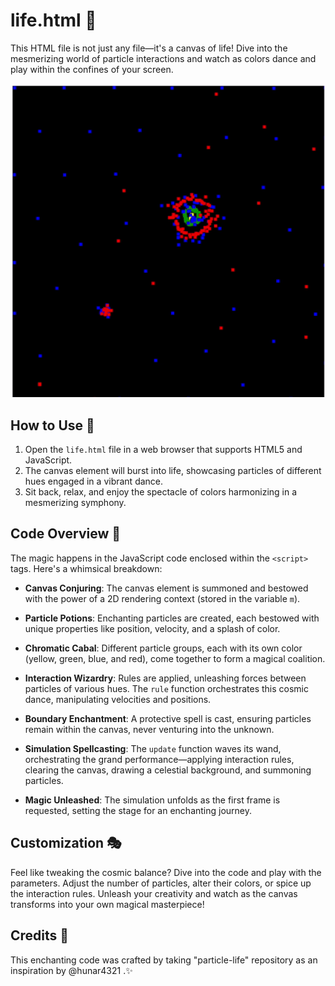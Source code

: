 #  life.html 🎨

This HTML file is not just any file—it's a canvas of life! Dive into the mesmerizing world of particle interactions and watch as colors dance and play within the confines of your screen.

![meta3](src/images/meta3.gif)

## How to Use 🚀

1. Open the `life.html` file in a web browser that supports HTML5 and JavaScript.
2. The canvas element will burst into life, showcasing particles of different hues engaged in a vibrant dance.
3. Sit back, relax, and enjoy the spectacle of colors harmonizing in a mesmerizing symphony.

## Code Overview 🧠

The magic happens in the JavaScript code enclosed within the `<script>` tags. Here's a whimsical breakdown:

- **Canvas Conjuring**: The canvas element is summoned and bestowed with the power of a 2D rendering context (stored in the variable `m`).

- **Particle Potions**: Enchanting particles are created, each bestowed with unique properties like position, velocity, and a splash of color.

- **Chromatic Cabal**: Different particle groups, each with its own color (yellow, green, blue, and red), come together to form a magical coalition.

- **Interaction Wizardry**: Rules are applied, unleashing forces between particles of various hues. The `rule` function orchestrates this cosmic dance, manipulating velocities and positions.

- **Boundary Enchantment**: A protective spell is cast, ensuring particles remain within the canvas, never venturing into the unknown.

- **Simulation Spellcasting**: The `update` function waves its wand, orchestrating the grand performance—applying interaction rules, clearing the canvas, drawing a celestial background, and summoning particles.

- **Magic Unleashed**: The simulation unfolds as the first frame is requested, setting the stage for an enchanting journey.

## Customization 🎭

Feel like tweaking the cosmic balance? Dive into the code and play with the parameters. Adjust the number of particles, alter their colors, or spice up the interaction rules. Unleash your creativity and watch as the canvas transforms into your own magical masterpiece!

## Credits 🌟

This enchanting code was crafted by taking "particle-life" repository as an inspiration by @hunar4321 .✨
